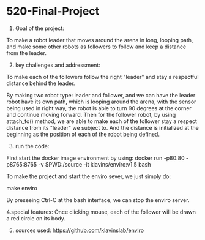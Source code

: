 # 520-Final-Project
 1. Goal of the project:

 To make a robot leader that moves around the arena in long, looping path, and make some other robots as followers to follow and keep a distance from the leader. 

 2. key challenges and addressment:

 To make each of the followers follow the right "leader" and stay a respectful distance behind the leader. 

 By making two robot type: leader and follower, and we can have the leader robot have its own path, which is looping around the arena, with the sensor being used in right way, the robot is able to turn 90 degrees at the corner and continue moving forward. Then for the follower robot, by using attach_to() method, we are able to make each of the follower stay a respect distance from its "leader" we subject to. And the distance is initialized at the beginning as the position of each of the robot being defined. 

 3. run the code:

 First start the docker image environment by using: docker run -p80:80 -p8765:8765 -v $PWD:/source -it klavins/enviro:v1.5 bash

 To make the project and start the enviro sever, we just simply do:

 make
 enviro

 By preseeing Ctrl-C at the bash interface, we can stop the enviro server.

 4.special features:
 Once clicking mouse, each of the follower will be drawn a red circle on its body.

5. sources used:
 https://github.com/klavinslab/enviro





